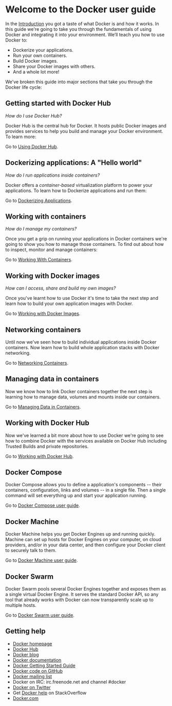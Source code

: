 <!--[metadata]>
+++
title = "The Docker user guide"
description = "The Docker user guide home page"
keywords = ["docker, introduction, documentation, about, technology, docker.io, user, guide, user's, manual, platform, framework, virtualization, home,  intro"]
[menu.main]
parent = "mn_fun_docker"
+++
<![end-metadata]-->

# Welcome to the Docker user guide

In the [Introduction](../misc) you got a taste of what Docker is and how it
works. In this guide we're going to take you through the fundamentals of
using Docker and integrating it into your environment. We’ll teach you how to use Docker to:

* Dockerize your applications.
* Run your own containers.
* Build Docker images.
* Share your Docker images with others.
* And a whole lot more!

We've broken this guide into major sections that take you through
the Docker life cycle:

## Getting started with Docker Hub

*How do I use Docker Hub?*

Docker Hub is the central hub for Docker. It hosts public Docker images
and provides services to help you build and manage your Docker
environment. To learn more:

Go to [Using Docker Hub](https://docs.docker.com/docker-hub).

## Dockerizing applications: A "Hello world"

*How do I run applications inside containers?*

Docker offers a *container-based* virtualization platform to power your
applications. To learn how to Dockerize applications and run them:

Go to [Dockerizing Applications](dockerizing.md).


## Working with containers

*How do I manage my containers?*

Once you get a grip on running your applications in Docker containers
we're going to show you how to manage those containers. To find out
about how to inspect, monitor and manage containers:

Go to [Working With Containers](usingdocker.md).

## Working with Docker images

*How can I access, share and build my own images?*

Once you've learnt how to use Docker it's time to take the next step and
learn how to build your own application images with Docker.

Go to [Working with Docker Images](dockerimages.md).

## Networking containers

Until now we've seen how to build individual applications inside Docker
containers. Now learn how to build whole application stacks with Docker
networking.

Go to [Networking Containers](networkingcontainers.md).

## Managing data in containers

Now we know how to link Docker containers together the next step is
learning how to manage data, volumes and mounts inside our containers.

Go to [Managing Data in Containers](dockervolumes.md).

## Working with Docker Hub

Now we've learned a bit more about how to use Docker we're going to see
how to combine Docker with the services available on Docker Hub including
Trusted Builds and private repositories.

Go to [Working with Docker Hub](dockerrepos.md).

## Docker Compose

Docker Compose allows you to define a application's components -- their containers,
configuration, links and volumes -- in a single file. Then a single command
will set everything up and start your application running.

Go to [Docker Compose user guide](https://docs.docker.com/compose/).

## Docker Machine

Docker Machine helps you get Docker Engines up and running quickly. Machine
can set up hosts for Docker Engines on your computer, on cloud providers,
and/or in your data center, and then configure your Docker client to securely
talk to them.

Go to [Docker Machine user guide](https://docs.docker.com/machine/).

## Docker Swarm

Docker Swarm pools several Docker Engines together and exposes them as a single
virtual Docker Engine. It serves the standard Docker API, so any tool that already
works with Docker can now transparently scale up to multiple hosts.

Go to [Docker Swarm user guide](https://docs.docker.com/swarm/).

## Getting help

* [Docker homepage](https://www.docker.com/)
* [Docker Hub](https://hub.docker.com)
* [Docker blog](https://blog.docker.com/)
* [Docker documentation](https://docs.docker.com/)
* [Docker Getting Started Guide](https://docs.docker.com/mac/started/)
* [Docker code on GitHub](https://github.com/docker/docker)
* [Docker mailing
  list](https://groups.google.com/forum/#!forum/docker-user)
* Docker on IRC: irc.freenode.net and channel #docker
* [Docker on Twitter](https://twitter.com/docker)
* Get [Docker help](https://stackoverflow.com/search?q=docker) on
  StackOverflow
* [Docker.com](https://www.docker.com/)
